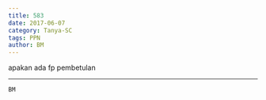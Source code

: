 ```yaml
---
title: 583
date: 2017-06-07
category: Tanya-SC
tags: PPN
author: BM
---
```


apakan ada fp pembetulan

---



`BM`
